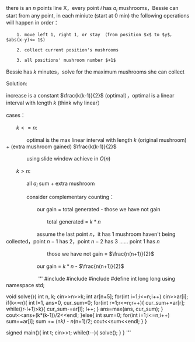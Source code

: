 there is an $n$ points line X，every point $i$ has $a_i$ mushrooms，Bessie can start from any point, in each miniute (start at 0 min) the following operations will happen in order：

        1. move left 1, right 1, or stay （from position $x$ to $y$，$abs(x-y)<= 1$)

        2. collect current position's mushrooms

        3. all positions' mushroom number $+1$

Bessie has $k$ minutes，solve for the maximum mushrooms she can collect

 
Solution: 

increase is a constant $\frac{k(k-1)}{2}$ (optimal），optimal is a linear interval with length $k$ (think why linear）

cases：

　　$k <= n$:

　　　　optimal is the max linear interval with length $k$ (original mushroom) + (extra mushroom gained) $\frac{k(k-1)}{2}$

　　　　using slide window achieve in $O(n)$

　　$k > n$:

　　　　all $a_i$ sum + extra mushroom 

　　　　consider complementary counting：

　　　　　　our gain = total generated - those we have not gain

　　　　　　　　total generated = $k*n$

　　　　　　assume the last point $n$，it has $1$ mushroom haven't being collected，point $n-1$ has $2$，point $n-2$ has $3$ ...... point $1$ has $n$

　　　　　　　　those we have not gain = $\frac{n(n+1)}{2}$

　　　　　　our gain = $k*n$ - $\frac{n(n+1)}{2}$

　　　　　　
'''
#include <iostream>
#include <cstring>
#include <algorithm>
#define int long long 
using namespace std;
 
void solve(){
    int n, k; cin>>n>>k;
    int ar[n+5];
    for(int i=1;i<=n;i++) cin>>ar[i];
    if(k<=n){
        int l=1, ans=0, cur_sum=0;
        for(int r=1;r<=n;r++){
            cur_sum+=ar[r];
            while((r-l+1)>k){
                cur_sum-=ar[l];
                l++;
            }
            ans=max(ans, cur_sum);
        }
        cout<<ans+(k*(k-1))/2<<endl;
    }else{ 
        int sum=0;
        for(int i=1;i<=n;i++) sum+=ar[i];
        sum += (n*k) - n*(n+1)/2;
        cout<<sum<<endl;
    }
}
 
signed main(){
    int t; cin>>t;
    while(t--){
        solve();
    }
}
'''
 

 

　　　　

　　　　　　

 

